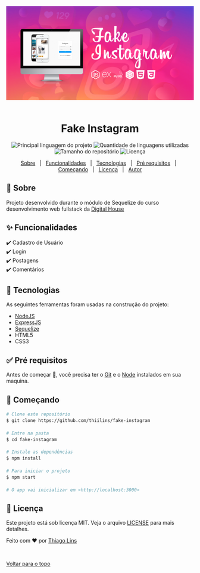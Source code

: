 <div align="center" id="top"> 
  <!-- <img src="./.github/app.gif" alt="Fake Instagram V2" /> -->
 <img src="./.github/preview_cover.png" alt="Fake Instagram" />
&#xa0;

  <!-- <a href="https://fakeinstagramv2.netlify.com">Demo</a> -->
</div>

<h1 align="center">Fake Instagram</h1>

<p align="center">
  <img alt="Principal linguagem do projeto" src="https://img.shields.io/github/languages/top/thiilins/fake-instagram?color=56BEB8">

  <img alt="Quantidade de linguagens utilizadas" src="https://img.shields.io/github/languages/count/thiilins/fake-instagram?color=56BEB8">

  <img alt="Tamanho do repositório" src="https://img.shields.io/github/repo-size/thiilins/fake-instagram?color=56BEB8">

  <img alt="Licença" src="https://img.shields.io/github/license/thiilins/fake-instagram?color=56BEB8">

  <!-- <img alt="Github issues" src="https://img.shields.io/github/issues/thiilins/fake-instagram?color=56BEB8" /> -->

  <!-- <img alt="Github forks" src="https://img.shields.io/github/forks/thiilins/fake-instagram?color=56BEB8" /> -->

  <!-- <img alt="Github stars" src="https://img.shields.io/github/stars/thiilins/fake-instagram?color=56BEB8" /> -->
</p>

<!-- Status -->

<!-- <h4 align="center">
	🚧  Fake Instagram V2 🚀 Em construção...  🚧
</h4>

<hr> -->

<p align="center">
  <a href="#dart-sobre">Sobre</a> &#xa0; | &#xa0; 
  <a href="#sparkles-funcionalidades">Funcionalidades</a> &#xa0; | &#xa0;
  <a href="#rocket-tecnologias">Tecnologias</a> &#xa0; | &#xa0;
  <a href="#white_check_mark-pré-requesitos">Pré requisitos</a> &#xa0; | &#xa0;
  <a href="#checkered_flag-começando">Começando</a> &#xa0; | &#xa0;
  <a href="#memo-licença">Licença</a> &#xa0; | &#xa0;
  <a href="https://github.com/thiilins" target="_blank">Autor</a>
</p>

## :dart: Sobre

Projeto desenvolvido durante o módulo de Sequelize do curso desenvolvimento web fullstack da [Digital House](https://www.digitalhouse.com/br/)

## :sparkles: Funcionalidades

:heavy_check_mark: Cadastro de Usuário <br>
:heavy_check_mark: Login <br>
:heavy_check_mark: Postagens <br>
:heavy_check_mark: Comentários <br>

## :rocket: Tecnologias

As seguintes ferramentas foram usadas na construção do projeto:

- [NodeJS](https://nodejs.org/en/)
- [ExpressJS](https://expressjs.com/pt-br/)
- [Sequelize](https://sequelize.org/)
- HTML5
- CSS3

## :white_check_mark: Pré requisitos

Antes de começar :checkered_flag:, você precisa ter o [Git](https://git-scm.com) e o [Node](https://nodejs.org/en/) instalados em sua maquina.

## :checkered_flag: Começando

```bash
# Clone este repositório
$ git clone https://github.com/thiilins/fake-instagram

# Entre na pasta
$ cd fake-instagram

# Instale as dependências
$ npm install

# Para iniciar o projeto
$ npm start

# O app vai inicializar em <http://localhost:3000>
```

## :memo: Licença

Este projeto está sob licença MIT. Veja o arquivo [LICENSE](LICENSE.md) para mais detalhes.

Feito com :heart: por <a href="https://github.com/thiilins" target="_blank">Thiago Lins</a>

&#xa0;

<a href="#top">Voltar para o topo</a>
